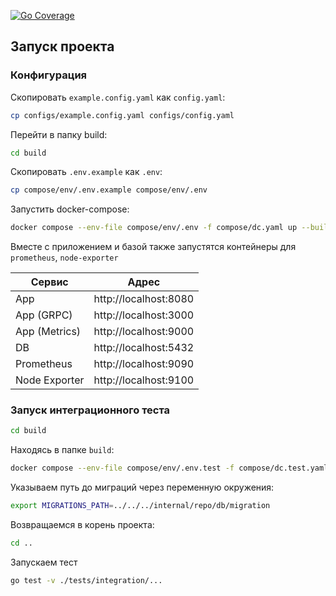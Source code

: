 [![Go Coverage](https://github.com/JMURv/avito-spring/wiki/coverage.svg)](https://raw.githack.com/wiki/JMURv/avito-spring/coverage.html)

## Запуск проекта
### Конфигурация
Скопировать `example.config.yaml` как `config.yaml`:
```sh
cp configs/example.config.yaml configs/config.yaml
```

Перейти в папку build:
```sh
cd build
```

Скопировать `.env.example` как `.env`:
```sh
cp compose/env/.env.example compose/env/.env
```

Запустить docker-compose:
```sh
docker compose --env-file compose/env/.env -f compose/dc.yaml up --build
```
Вместе с приложением и базой также запустятся контейнеры для `prometheus`, `node-exporter`

| Сервис        | Адрес                 |
|---------------|-----------------------|
| App           | http://localhost:8080 |
| App (GRPC)    | http://localhost:3000 |
| App (Metrics) | http://localhost:9000 |
| DB            | http://localhost:5432 |
| Prometheus    | http://localhost:9090 |
| Node Exporter | http://localhost:9100 |

### Запуск интеграционного теста
```sh
cd build
```

Находясь в папке `build`:
```sh
docker compose --env-file compose/env/.env.test -f compose/dc.test.yaml up -d
```

Указываем путь до миграций через переменную окружения:
```sh
export MIGRATIONS_PATH=../../../internal/repo/db/migration
```

Возвращаемся в корень проекта:
```sh
cd ..
```

Запускаем тест
```sh
go test -v ./tests/integration/...
```

